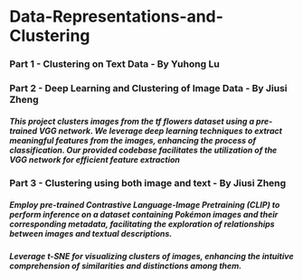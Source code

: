 # Data-Representations-and-Clustering
### Part 1 - Clustering on Text Data - By Yuhong Lu

### Part 2 - Deep Learning and Clustering of Image Data - By Jiusi Zheng

##### This project clusters images from the tf flowers dataset using a pre-trained VGG network. We leverage deep learning techniques to extract meaningful features from the images, enhancing the process of classification. Our provided codebase facilitates the utilization of the VGG network for efficient feature extraction

### Part 3 - Clustering using both image and text - By Jiusi Zheng
##### Employ pre-trained Contrastive Language-Image Pretraining (CLIP) to perform inference on a dataset containing Pokémon images and their corresponding metadata, facilitating the exploration of relationships between images and textual descriptions.

##### Leverage t-SNE for visualizing clusters of images, enhancing the intuitive comprehension of similarities and distinctions among them.
